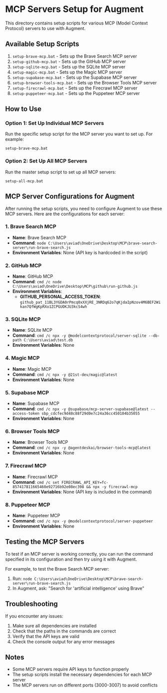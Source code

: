 # MCP Servers Setup for Augment

This directory contains setup scripts for various MCP (Model Context Protocol) servers to use with Augment.

## Available Setup Scripts

1. `setup-brave-mcp.bat` - Sets up the Brave Search MCP server
2. `setup-github-mcp.bat` - Sets up the GitHub MCP server
3. `setup-sqlite-mcp.bat` - Sets up the SQLite MCP server
4. `setup-magic-mcp.bat` - Sets up the Magic MCP server
5. `setup-supabase-mcp.bat` - Sets up the Supabase MCP server
6. `setup-browser-tools-mcp.bat` - Sets up the Browser Tools MCP server
7. `setup-firecrawl-mcp.bat` - Sets up the Firecrawl MCP server
8. `setup-puppeteer-mcp.bat` - Sets up the Puppeteer MCP server

## How to Use

### Option 1: Set Up Individual MCP Servers

Run the specific setup script for the MCP server you want to set up. For example:

```
setup-brave-mcp.bat
```

### Option 2: Set Up All MCP Servers

Run the master setup script to set up all MCP servers:

```
setup-all-mcp.bat
```

## MCP Server Configurations for Augment

After running the setup scripts, you need to configure Augment to use these MCP servers. Here are the configurations for each server:

### 1. Brave Search MCP

- **Name**: Brave Search MCP
- **Command**: `node C:\Users\aviad\OneDrive\Desktop\MCP\brave-search-server\run-brave-search.js`
- **Environment Variables**: None (API key is hardcoded in the script)

### 2. GitHub MCP

- **Name**: GitHub MCP
- **Command**: `cmd /c node C:\Users\aviad\OneDrive\Desktop\MCP\github\run-github.js`
- **Environment Variables**:
  - **GITHUB_PERSONAL_ACCESS_TOKEN**: `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`

### 3. SQLite MCP

- **Name**: SQLite MCP
- **Command**: `cmd /c npx -y @modelcontextprotocol/server-sqlite --db-path C:\Users\aviad\test.db`
- **Environment Variables**: None

### 4. Magic MCP

- **Name**: Magic MCP
- **Command**: `cmd /c npx -y @21st-dev/magic@latest`
- **Environment Variables**: None

### 5. Supabase MCP

- **Name**: Supabase MCP
- **Command**: `cmd /c npx -y @supabase/mcp-server-supabase@latest --access-token sbp_cdcfec9d48c88f29d0e7c24a36cc450104b35055`
- **Environment Variables**: None

### 6. Browser Tools MCP

- **Name**: Browser Tools MCP
- **Command**: `cmd /c npx -y @agentdeskai/browser-tools-mcp@latest`
- **Environment Variables**: None

### 7. Firecrawl MCP

- **Name**: Firecrawl MCP
- **Command**: `cmd /c set FIRECRAWL_API_KEY=fc-857417811665460e92716b92e08ec398 && npx -y firecrawl-mcp`
- **Environment Variables**: None (API key is included in the command)

### 8. Puppeteer MCP

- **Name**: Puppeteer MCP
- **Command**: `cmd /c npx -y @modelcontextprotocol/server-puppeteer`
- **Environment Variables**: None

## Testing the MCP Servers

To test if an MCP server is working correctly, you can run the command specified in its configuration and then try using it with Augment.

For example, to test the Brave Search MCP server:

1. Run: `node C:\Users\aviad\OneDrive\Desktop\MCP\brave-search-server\run-brave-search.js`
2. In Augment, ask: "Search for 'artificial intelligence' using Brave"

## Troubleshooting

If you encounter any issues:

1. Make sure all dependencies are installed
2. Check that the paths in the commands are correct
3. Verify that the API keys are valid
4. Check the console output for any error messages

## Notes

- Some MCP servers require API keys to function properly
- The setup scripts install the necessary dependencies for each MCP server
- The MCP servers run on different ports (3000-3007) to avoid conflicts
